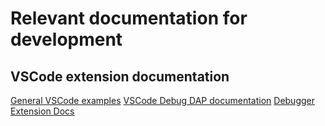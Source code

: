 # Relevant documentation for development

## VSCode extension documentation

[General VSCode examples](https://github.com/microsoft/vscode-extension-samples)
[VSCode Debug DAP documentation](https://microsoft.github.io/debug-adapter-protocol/)
[Debugger Extension Docs](https://code.visualstudio.com/api/extension-guides/debugger-extension)

